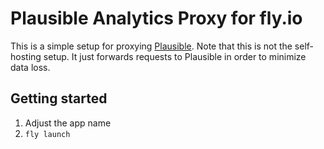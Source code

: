 # Plausible Analytics Proxy for fly.io

This is a simple setup for proxying [Plausible](plausible.io). Note that this is not the self-hosting setup. It just forwards requests to Plausible in order to minimize data loss.

## Getting started

1. Adjust the app name
2. `fly launch`

